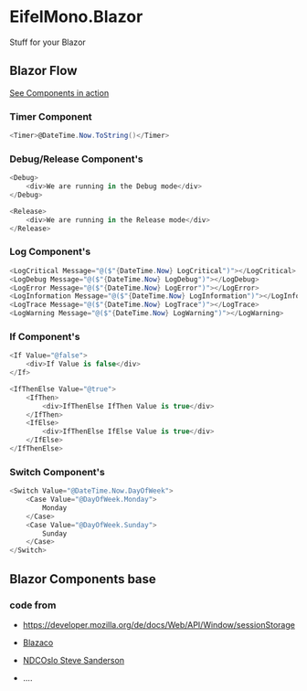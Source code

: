 # EifelMono.Blazor

Stuff for your Blazor

## Blazor Flow

[See Components in action](https://github.com/EifelMono/EifelMono.Blazor/blob/master/sample/ServerApp/Pages/TestFlow.razor)

### Timer Component
```csharp
<Timer>@DateTime.Now.ToString()</Timer>
```

### Debug/Release Component's
```csharp
<Debug>
    <div>We are running in the Debug mode</div>
</Debug>

<Release>
    <div>We are running in the Release mode</div>
</Release>
```

### Log Component's
```csharp
<LogCritical Message="@($"{DateTime.Now} LogCritical")"></LogCritical>
<LogDebug Message="@($"{DateTime.Now} LogDebug")"></LogDebug>
<LogError Message="@($"{DateTime.Now} LogError")"></LogError>
<LogInformation Message="@($"{DateTime.Now} LogInformation")"></LogInformation>
<LogTrace Message="@($"{DateTime.Now} LogTrace")"></LogTrace>
<LogWarning Message="@($"{DateTime.Now} LogWarning")"></LogWarning>
```

### If Component's
```csharp
<If Value="@false">
    <div>If Value is false</div>
</If>

<IfThenElse Value="@true">
    <IfThen>
        <div>IfThenElse IfThen Value is true</div>
    </IfThen>
    <IfElse>
        <div>IfThenElse IfElse Value is true</div>
    </IfElse>
</IfThenElse>
```

### Switch Component's
```csharp
<Switch Value="@DateTime.Now.DayOfWeek">
    <Case Value="@DayOfWeek.Monday">
        Monday
    </Case>
    <Case Value="@DayOfWeek.Sunday">
        Sunday
    </Case>
</Switch>
```




## Blazor Components base 

### code from 

* https://developer.mozilla.org/de/docs/Web/API/Window/sessionStorage



* [Blazaco](https://github.com/Kyle-Undefined/Blazaco)
* [NDCOslo Steve Sanderson](https://github.com/SteveSandersonMS/presentation-2019-06-NDCOslo)
* ....
